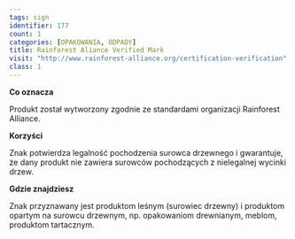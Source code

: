```yaml
---
tags: sign
identifier: 177
count: 1
categories: [OPAKOWANIA, ODPADY]
title: Rainforest Aliance Verified Mark
visit: "http://www.rainforest-alliance.org/certification-verification"
class: 1
---
```

**Co oznacza**

Produkt został wytworzony zgodnie ze standardami organizacji Rainforest Alliance.

**Korzyści**

Znak potwierdza legalność pochodzenia surowca drzewnego i gwarantuje, że dany produkt nie zawiera surowców pochodzących z nielegalnej wycinki drzew.

**Gdzie znajdziesz**

Znak przyznawany jest produktom leśnym (surowiec drzewny) i produktom opartym na surowcu drzewnym, np. opakowaniom drewnianym, meblom, produktom tartacznym.
